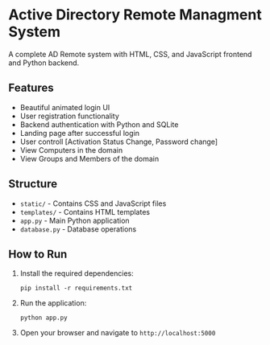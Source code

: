 # Active Directory Remote Managment System

A complete AD Remote system with HTML, CSS, and JavaScript frontend and Python backend.

## Features
- Beautiful animated login UI
- User registration functionality
- Backend authentication with Python and SQLite
- Landing page after successful login
- User controll [Activation Status Change, Password change]
- View Computers in the domain
- View Groups and Members of the domain

## Structure
- `static/` - Contains CSS and JavaScript files
- `templates/` - Contains HTML templates
- `app.py` - Main Python application
- `database.py` - Database operations

## How to Run
1. Install the required dependencies:
   ```
   pip install -r requirements.txt
   ```
2. Run the application:
   ```
   python app.py
   ```
3. Open your browser and navigate to `http://localhost:5000`
